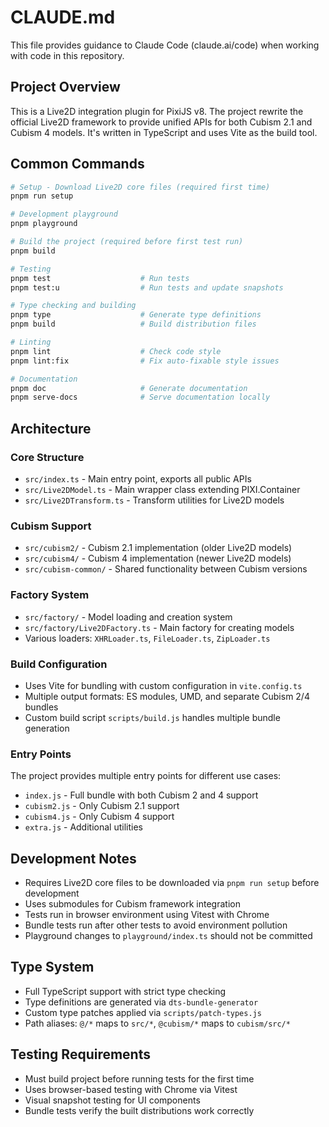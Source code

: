# CLAUDE.md

This file provides guidance to Claude Code (claude.ai/code) when working with code in this repository.

## Project Overview

This is a Live2D integration plugin for PixiJS v8. The project rewrite the official Live2D framework to provide unified APIs for both Cubism 2.1 and Cubism 4 models. It's written in TypeScript and uses Vite as the build tool.

## Common Commands

```bash
# Setup - Download Live2D core files (required first time)
pnpm run setup

# Development playground
pnpm playground

# Build the project (required before first test run)
pnpm build

# Testing
pnpm test                    # Run tests
pnpm test:u                  # Run tests and update snapshots

# Type checking and building
pnpm type                    # Generate type definitions
pnpm build                   # Build distribution files

# Linting
pnpm lint                    # Check code style
pnpm lint:fix                # Fix auto-fixable style issues

# Documentation
pnpm doc                     # Generate documentation
pnpm serve-docs              # Serve documentation locally
```

## Architecture

### Core Structure
- `src/index.ts` - Main entry point, exports all public APIs
- `src/Live2DModel.ts` - Main wrapper class extending PIXI.Container
- `src/Live2DTransform.ts` - Transform utilities for Live2D models

### Cubism Support
- `src/cubism2/` - Cubism 2.1 implementation (older Live2D models)  
- `src/cubism4/` - Cubism 4 implementation (newer Live2D models)
- `src/cubism-common/` - Shared functionality between Cubism versions

### Factory System
- `src/factory/` - Model loading and creation system
- `src/factory/Live2DFactory.ts` - Main factory for creating models
- Various loaders: `XHRLoader.ts`, `FileLoader.ts`, `ZipLoader.ts`

### Build Configuration
- Uses Vite for bundling with custom configuration in `vite.config.ts`
- Multiple output formats: ES modules, UMD, and separate Cubism 2/4 bundles
- Custom build script `scripts/build.js` handles multiple bundle generation

### Entry Points
The project provides multiple entry points for different use cases:
- `index.js` - Full bundle with both Cubism 2 and 4 support
- `cubism2.js` - Only Cubism 2.1 support 
- `cubism4.js` - Only Cubism 4 support
- `extra.js` - Additional utilities

## Development Notes

- Requires Live2D core files to be downloaded via `pnpm run setup` before development
- Uses submodules for Cubism framework integration
- Tests run in browser environment using Vitest with Chrome
- Bundle tests run after other tests to avoid environment pollution
- Playground changes to `playground/index.ts` should not be committed

## Type System

- Full TypeScript support with strict type checking
- Type definitions are generated via `dts-bundle-generator`
- Custom type patches applied via `scripts/patch-types.js`
- Path aliases: `@/*` maps to `src/*`, `@cubism/*` maps to `cubism/src/*`

## Testing Requirements

- Must build project before running tests for the first time
- Uses browser-based testing with Chrome via Vitest
- Visual snapshot testing for UI components
- Bundle tests verify the built distributions work correctly